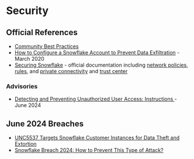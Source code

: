 
# Security 

## Official References
- [Community Best Practices](https://community.snowflake.com/s/article/Snowflake-Security-Overview-and-Best-Practices)
- [How to Configure a Snowflake Account to Prevent Data Exfiltration](https://www.snowflake.com/en/blog/how-to-configure-a-snowflake-account-to-prevent-data-exfiltration/) - March 2020
- [Securing Snowflake](https://docs.snowflake.com/en/guides-overview-secure) - official documentation including [network policies](https://docs.snowflake.com/en/user-guide/network-policies), [rules](https://docs.snowflake.com/en/user-guide/network-rules), and [private connectivity](https://docs.snowflake.com/en/user-guide/private-connect-overview) and [trust center](https://docs.snowflake.com/en/user-guide/trust-center/using-the-trust-center)

### Advisories
- [Detecting and Preventing Unauthorized User Access: Instructions
](https://community.snowflake.com/s/article/Communication-ID-0108977-Additional-Information) - June 2024


## June 2024 Breaches
- [UNC5537 Targets Snowflake Customer Instances for Data Theft and Extortion](https://cloud.google.com/blog/topics/threat-intelligence/unc5537-snowflake-data-theft-extortion)
- [Snowflake Breach 2024: How to Prevent This Type of Attack?](https://medium.com/@duokey.com/snowflake-breach-2024-how-to-prevent-this-type-of-attack-d8edcbb29a29) 
